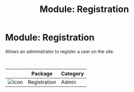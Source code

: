 ﻿---
uid: module-registration
locale: en
title: "Module: Registration"
dnnversion: 09.02.00
---

# Module: Registration

Allows an administrator to register a user on the site.

 

|                                              | Package      | Category |
| -------------------------------------------- | ------------ | -------- |
| ![icon](/images/ico-module-registration.png) | Registration | Admin    |
